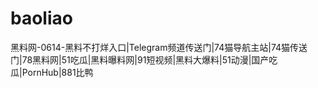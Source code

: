 # baoliao
黑料网-0614-黑料不打烊入口|Telegram频道传送门|74猫导航主站|74猫传送门|78黑料网|51吃瓜|黑料曝料网|91短视频|黑料大爆料|51动漫|国产吃瓜|PornHub|881比鸭
